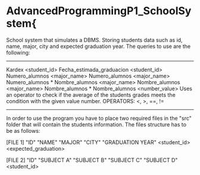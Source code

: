 # AdvancedProgrammingP1_SchoolSystem{

School system that simulates a DBMS. Storing students data such as id, name, major, city and expected graduation year.
The queries to use are the following:

*******************
Kardex <student_id>
Fecha_estimada_graduacion <student_id>
Numero_alumnos <major_name> <city>
Numero_alumnos <major_name>
Numero_alumnos *
Nombre_alumnos <major_name> <city>
Nombre_alumnos <major_name>
Nombre_alumnos *
Nombre_alumnos <operator> <number_value>
  Uses an operator to check if the average of the students grades meets the condition with the given value number.
    OPERATORS:
    <, >, ==, !=

******************
In order to use the program you have to place two required files in the "src" folder that will contain the students information.
The files structure has to be as follows:
  
  [FILE 1]
    "ID"          "NAME"  "MAJOR"   "CITY"  "GRADUATION YEAR"
    <student_id>  <name>  <major>   <city>  <expected_graduation>
  
  [FILE 2]
    "ID"          "SUBJECT A"   "SUBJECT B"   "SUBJECT C"   "SUBJECT D"
    <student_id>  <number>      <number>      <number>      <number>
  
